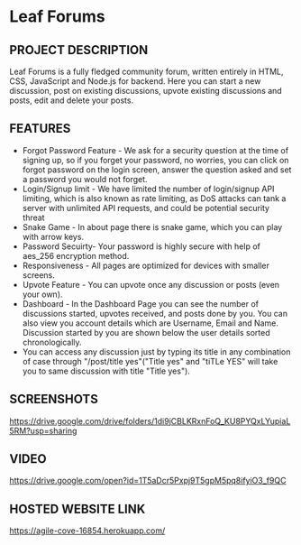 # Leaf Forums

## PROJECT DESCRIPTION

Leaf Forums is a fully fledged community forum, written entirely in HTML, CSS, JavaScript and Node.js for backend.
Here you can start a new discussion, post on existing discussions, upvote existing discussions and posts, edit and delete your posts.

## FEATURES

* Forgot Password Feature - We ask for a security question at the time of signing up, so if you forget your password, no worries, you can click on forgot password on the login screen, answer the question asked and set a password you would not forget.
* Login/Signup limit - We have limited the number of login/signup API limiting, which is also known as rate limiting, as DoS attacks can tank a server with unlimited API requests, and could be potential security threat
* Snake Game - In about page there is snake game, which you can play with arrow keys.
* Password Secuirty- Your password is highly secure with help of aes_256 encryption method.
* Responsiveness - All pages are optimized for devices with smaller screens.
* Upvote Feature - You can upvote once any discussion or posts (even your own).
* Dashboard - In the Dashboard Page you can see the number of discussions started, upvotes received, and posts done by you. You can also view you account details which are Username, Email and Name. Discussion started by you are shown below the user details sorted chronologically.
* You can access any discussion just by typing its title in any combination of case through "/post/title yes"("Title yes" and "tiTLe YES" will take you to same discussion with title "Title yes").


## SCREENSHOTS

https://drive.google.com/drive/folders/1di9jCBLKRxnFoQ_KU8PYQxLYupiaL5RM?usp=sharing

## VIDEO

https://drive.google.com/open?id=1T5aDcr5Pxpj9T5gpM5pq8ifyiO3_f9QC

## HOSTED WEBSITE LINK

https://agile-cove-16854.herokuapp.com/
